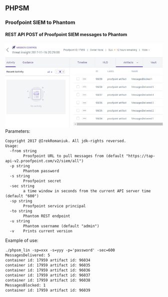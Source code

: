 ## PHPSM
### Proofpoint SIEM to Phantom
#### REST API POST of Proofpoint SIEM messages to Phantom
![Mission Control](./phpsm.PNG "Phantom Proofpoint")
Parameters:

```
Copyright 2017 @IrekRomaniuk. All jdk-rights reversed.
Usage:
  -from string
        Proofpoint URL to pull messages from (default "https://tap-api-v2.proofpoint.com/v2/siem/all")
  -p string
        Phantom password
  -s string
        Proofpoint secret
  -sec string
        a time window in seconds from the current API server time (default "600")
  -sp string
        Proofpoint service principal
  -to string
        Phantom REST endpoint
  -u string
        Phantom username (default "admin")
  -v    Prints current version
  ```

Example of use:

```
./phpsm_lin -sp=xxx -s=yyy -p='password' -sec=600
MessagesDelivered: 5
container id: 17959 artifact id: 96034
container id: 17959 artifact id: 96035
container id: 17959 artifact id: 96036
container id: 17959 artifact id: 96037
container id: 17959 artifact id: 96038
MessagesBlocked: 1
container id: 17959 artifact id: 96039
```